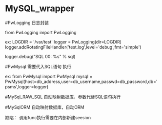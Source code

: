 # MySQL_wrapper

#PwLogging
日志封装

from PwLogging import PwLogging

ex:
  LOGDIR = '/var/test'
  logger = PwLogging(dir=LOGDIR)
  logger.addRotatingFileHandler('test.log',level='debug',fmt='simple')

  logger.debug("SQL 00: %s" % sql)

#PwMysql
需要代入SQL语句 执行

ex:
  from PwMysql import PwMysql 
  mysql = PwMysql(host=db_address,user=db_username,passwd=db_password,db='psms',logger=logger)


#MySql_RAW_SQL
自动映射数据库，参数代替SQL语句执行

#MySqlORM
自动映射数据库，自动ORM


缺陷：
  调用func执行需要在内部新建seesion
  
  




